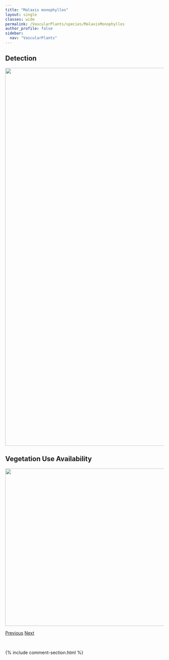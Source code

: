 ```yaml
---
title: "Malaxis monophyllos"
layout: single
classes: wide
permalink: /VascularPlants/species/MalaxisMonophyllos
author_profile: false
sidebar:
  nav: "VascularPlants"
---
```


<h2>Detection</h2>

<a href="https://drive.google.com/uc?export=view&id=14jnC3yFuNzxD6mpYdsuR_X3g3x8jCDui">
<img src="https://drive.google.com/uc?export=view&id=14jnC3yFuNzxD6mpYdsuR_X3g3x8jCDui" height = "1200" width = "800">
</a>


<h2>Vegetation Use Availability</h2>

<a href="https://drive.google.com/uc?export=view&id=1OXKFkpuV8QvrmaaBvcLTn1hyUqL-MnTB">
<img src="https://drive.google.com/uc?export=view&id=1OXKFkpuV8QvrmaaBvcLTn1hyUqL-MnTB" height = "500" width = "1000">
</a>


<a href="/DevelopmentWebsite/VascularPlants/species/MaianthemumTrifolium" class="pagination--pager" title="Maianthemum trifolium">Previous</a> <a href="/DevelopmentWebsite/VascularPlants/species/MalaxisPaludosa" class="pagination--pager" title="Malaxis paludosa">Next</a>

<p>&nbsp;</p>

{% include comment-section.html %}
